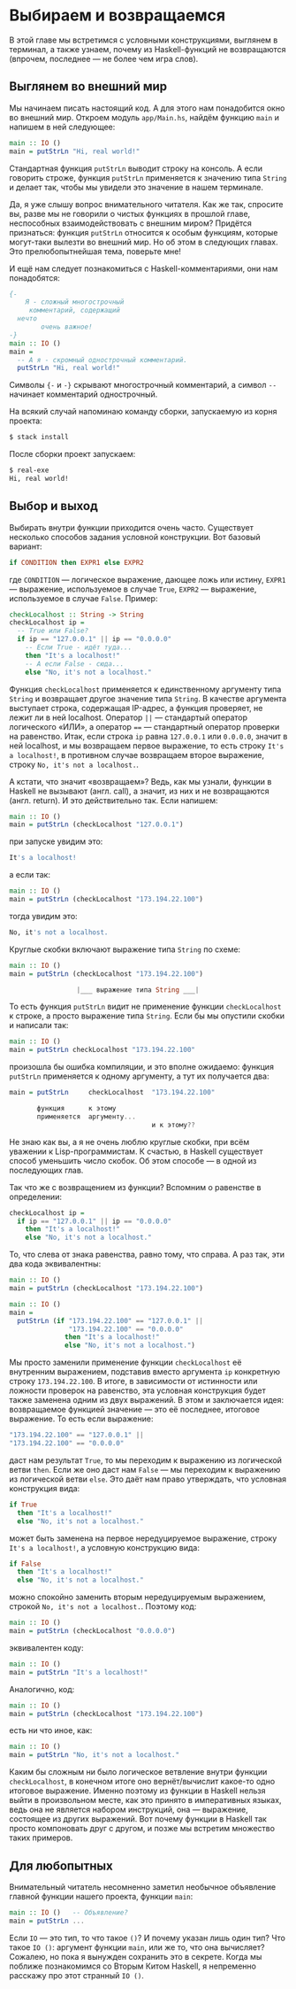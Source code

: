 # Выбираем и возвращаемся

В этой главе мы встретимся с условными конструкциями, выглянем в терминал, а также узнаем, почему из Haskell-функций не возвращаются (впрочем, последнее &mdash; не более чем игра слов).

## Выглянем во внешний мир

Мы начинаем писать настоящий код. А для этого нам понадобится окно во внешний мир. Откроем модуль `app/Main.hs`, найдём функцию `main` и напишем в ней следующее:

```haskell
main :: IO ()
main = putStrLn "Hi, real world!"
```

Стандартная функция `putStrLn` выводит строку на консоль. А если говорить строже, функция `putStrLn` применяется к значению типа `String` и делает так, чтобы мы увидели это значение в нашем терминале.

Да, я уже слышу вопрос внимательного читателя. Как же так, спросите вы, разве мы не говорили о чистых функциях в прошлой главе, неспособных взаимодействовать с внешним миром? Придётся признаться: функция `putStrLn` относится к особым функциям, которые могут-таки вылезти во внешний мир. Но об этом в следующих главах. Это прелюбопытнейшая тема, поверьте мне!

И ещё нам следует познакомиться с Haskell-комментариями, они нам понадобятся:

```haskell
{-
    Я - сложный многострочный
     комментарий, содержащий
  нечто
        очень важное!
-}
main :: IO ()
main =
  -- А я - скромный однострочный комментарий.
  putStrLn "Hi, real world!"
```

Символы `{-` и `-}` скрывают многострочный комментарий, а символ `--` начинает комментарий однострочный.

На всякий случай напоминаю команду сборки, запускаемую из корня проекта:

```bash
$ stack install
```

После сборки проект запускаем:

```bash
$ real-exe
Hi, real world!
```

## Выбор и выход

Выбирать внутри функции приходится очень часто. Существует несколько способов задания условной конструкции. Вот базовый вариант:

```haskell
if CONDITION then EXPR1 else EXPR2
```

где `CONDITION` &mdash; логическое выражение, дающее ложь или истину, `EXPR1` &mdash; выражение, используемое в случае `True`, `EXPR2` &mdash; выражение, используемое в случае `False`. Пример:

```haskell
checkLocalhost :: String -> String
checkLocalhost ip =
  -- True или False?
  if ip == "127.0.0.1" || ip == "0.0.0.0"
    -- Если True - идёт туда...
    then "It's a localhost!"
    -- А если False - сюда...
    else "No, it's not a localhost."
```

Функция `checkLocalhost` применяется к единственному аргументу типа `String` и возвращает другое значение типа `String`. В качестве аргумента выступает строка, содержащая IP-адрес, а функция проверяет, не лежит ли в ней localhost. Оператор `||` &mdash; стандартый оператор логического &laquo;ИЛИ&raquo;, а оператор `==` &mdash; стандартный оператор проверки на равенство. Итак, если строка `ip` равна `127.0.0.1` или `0.0.0.0`, значит в ней localhost, и мы возвращаем первое выражение, то есть строку `It's a localhost!`, в противном случае возвращаем второе выражение, строку `No, it's not a localhost.`.

А кстати, что значит &laquo;возвращаем&raquo;? Ведь, как мы узнали, функции в Haskell не вызывают (англ. call), а значит, из них и не возвращаются (англ. return). И это действительно так. Если напишем:

```haskell
main :: IO ()
main = putStrLn (checkLocalhost "127.0.0.1")
```

при запуске увидим это:

```bash
It's a localhost!
```

а если так:

```haskell
main :: IO ()
main = putStrLn (checkLocalhost "173.194.22.100")
```

тогда увидим это:

```bash
No, it's not a localhost.
```

Круглые скобки включают выражение типа `String` по схеме:

```haskell
main :: IO ()
main = putStrLn (checkLocalhost "173.194.22.100")

                 |___ выражение типа String ___|
```

То есть функция `putStrLn` видит не применение функции `checkLocalhost` к строке, а просто выражение типа `String`. Если бы мы опустили скобки и написали так:

```haskell
main :: IO ()
main = putStrLn checkLocalhost "173.194.22.100"
```

произошла бы ошибка компиляции, и это вполне ожидаемо: функция `putStrLn` применяется к одному аргументу, а тут их получается два:

```haskell
main = putStrLn     checkLocalhost  "173.194.22.100"

       функция      к этому
       применяется  аргументу...
                                    и к этому??
```

Не знаю как вы, а я не очень люблю круглые скобки, при всём уважении к Lisp-программистам. К счастью, в Haskell существует способ уменьшить число скобок. Об этом способе &mdash; в одной из последующих глав.

Так что же с возвращением из функции? Вспомним о равенстве в определении:

```haskell
checkLocalhost ip =
  if ip == "127.0.0.1" || ip == "0.0.0.0"
    then "It's a localhost!"
    else "No, it's not a localhost."
```

То, что слева от знака равенства, равно тому, что справа. А раз так, эти два кода эквивалентны:

```haskell
main :: IO ()
main = putStrLn (checkLocalhost "173.194.22.100")
```

```haskell
main :: IO ()
main =
  putStrLn (if "173.194.22.100" == "127.0.0.1" ||
               "173.194.22.100" == "0.0.0.0"
              then "It's a localhost!"
              else "No, it's not a localhost.")
```

Мы просто заменили применение функции `checkLocalhost` её внутренним выражением, подставив вместо аргумента `ip` конкретную строку `173.194.22.100`. В итоге, в зависимости от истинности или ложности проверок на равенство, эта условная конструкция будет также заменена одним из двух выражений. В этом и заключается идея: возвращаемое функцией значение &mdash; это её последнее, итоговое выражение. То есть если выражение:

```haskell
"173.194.22.100" == "127.0.0.1" ||
"173.194.22.100" == "0.0.0.0"
```

даст нам результат `True`, то мы переходим к выражению из логической ветви `then`. Если же оно даст нам `False` &mdash; мы переходим к выражению из логической ветви `else`. Это даёт нам право утверждать, что условная конструкция вида:

```haskell
if True
  then "It's a localhost!"
  else "No, it's not a localhost."
```

может быть заменена на первое нередуцируемое выражение, строку `It's a localhost!`, а условную конструкцию вида:

```haskell
if False
  then "It's a localhost!"
  else "No, it's not a localhost."
```

можно спокойно заменить вторым нередуцируемым выражением, строкой `No, it's not a localhost.`. Поэтому код:

```haskell
main :: IO ()
main = putStrLn (checkLocalhost "0.0.0.0")
```

эквивалентен коду:

```haskell
main :: IO ()
main = putStrLn "It's a localhost!"
```

Аналогично, код:

```haskell
main :: IO ()
main = putStrLn (checkLocalhost "173.194.22.100")
```

есть ни что иное, как:

```haskell
main :: IO ()
main = putStrLn "No, it's not a localhost."
```

Каким бы сложным ни было логическое ветвление внутри функции `checkLocalhost`, в конечном итоге оно вернёт/вычислит какое-то одно итоговое выражение. Именно поэтому из функции в Haskell нельзя выйти в произвольном месте, как это принято в императивных языках, ведь она не является набором инструкций, она &mdash; выражение, состоящее из других выражений. Вот почему функции в Haskell так просто компоновать друг с другом, и позже мы встретим множество таких примеров.

## Для любопытных

Внимательный читатель несомненно заметил необычное объявление главной функции нашего проекта, функции `main`:

```haskell
main :: IO ()   -- Объявление?
main = putStrLn ...
```

Если `IO` &mdash; это тип, то что такое `()`? И почему указан лишь один тип? Что такое `IO ()`: аргумент функции `main`, или же то, что она вычисляет? Сожалею, но пока я вынужден сохранить это в секрете. Когда мы поближе познакомимся со Вторым Китом Haskell, я непременно расскажу про этот странный `IO ()`.

